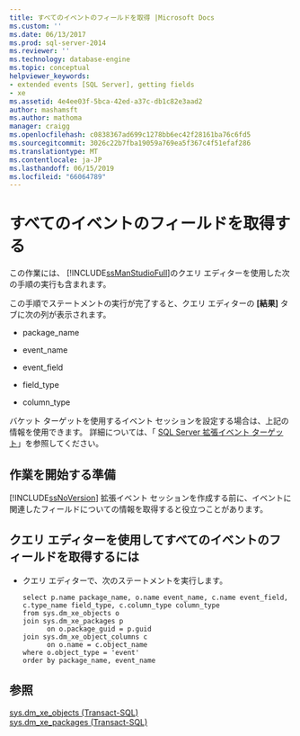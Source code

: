 ```yaml
---
title: すべてのイベントのフィールドを取得 |Microsoft Docs
ms.custom: ''
ms.date: 06/13/2017
ms.prod: sql-server-2014
ms.reviewer: ''
ms.technology: database-engine
ms.topic: conceptual
helpviewer_keywords:
- extended events [SQL Server], getting fields
- xe
ms.assetid: 4e4ee03f-5bca-42ed-a37c-db1c82e3aad2
author: mashamsft
ms.author: mathoma
manager: craigg
ms.openlocfilehash: c0838367ad699c1278bb6ec42f28161ba76c6fd5
ms.sourcegitcommit: 3026c22b7fba19059a769ea5f367c4f51efaf286
ms.translationtype: MT
ms.contentlocale: ja-JP
ms.lasthandoff: 06/15/2019
ms.locfileid: "66064789"
---
```

# <a name="get-the-fields-for-all-events"></a>すべてのイベントのフィールドを取得する
  この作業には、 [!INCLUDE[ssManStudioFull](../includes/ssmanstudiofull-md.md)]のクエリ エディターを使用した次の手順の実行も含まれます。  
  
 この手順でステートメントの実行が完了すると、クエリ エディターの **[結果]** タブに次の列が表示されます。  
  
-   package_name  
  
-   event_name  
  
-   event_field  
  
-   field_type  
  
-   column_type  
  
 バケット ターゲットを使用するイベント セッションを設定する場合は、上記の情報を使用できます。 詳細については、「 [SQL Server 拡張イベント ターゲット](../../2014/database-engine/sql-server-extended-events-targets.md)」を参照してください。  
  
## <a name="before-you-begin"></a>作業を開始する準備  
 [!INCLUDE[ssNoVersion](../includes/ssnoversion-md.md)] 拡張イベント セッションを作成する前に、イベントに関連したフィールドについての情報を取得すると役立つことがあります。  
  
## <a name="to-get-the-fields-for-all-events-using-query-editor"></a>クエリ エディターを使用してすべてのイベントのフィールドを取得するには  
  
-   クエリ エディターで、次のステートメントを実行します。  
  
    ```  
    select p.name package_name, o.name event_name, c.name event_field, c.type_name field_type, c.column_type column_type  
    from sys.dm_xe_objects o  
    join sys.dm_xe_packages p  
          on o.package_guid = p.guid  
    join sys.dm_xe_object_columns c  
          on o.name = c.object_name  
    where o.object_type = 'event'  
    order by package_name, event_name  
    ```  
  
## <a name="see-also"></a>参照  
 [sys.dm_xe_objects &#40;Transact-SQL&#41;](/sql/relational-databases/system-dynamic-management-views/sys-dm-xe-objects-transact-sql)   
 [sys.dm_xe_packages &#40;Transact-SQL&#41;](/sql/relational-databases/system-dynamic-management-views/sys-dm-xe-packages-transact-sql)  
  
  

